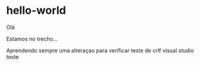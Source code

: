 ﻿# hello-world
Olá

Estamos no trecho...

Aprendendo sempre
uma alteraçao para verificar
teste de crlf
visual studio
teste


